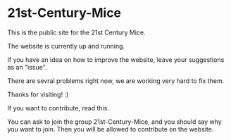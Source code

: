 # 21st-Century-Mice
This is the public site for the 21st Century Mice.

The website is currently up and running. 

If you have an idea on how to improve the website, leave your suggestions as an "issue".

There are sevral problems right now, we are working very hard to fix them.

Thanks for visiting! :)

If you want to contribute, read this.

You can ask to join the group 21st-Century-Mice, and you should say why you want to join. Then you will be allowed to contribute on the website.
